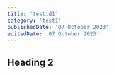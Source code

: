 ```yaml
---
title: 'testid1'
category: 'test1'
publishedDate: '07 October 2023'
editedDate: '07 October 2023'
---
```


## Heading 2
